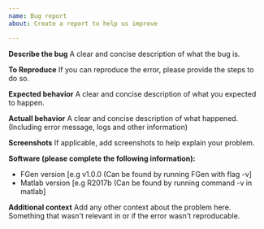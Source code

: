 ```yaml
---
name: Bug report
about: Create a report to help us improve

---
```


**Describe the bug**
A clear and concise description of what the bug is.

**To Reproduce**
If you can reproduce the error, please provide the steps to do so.

**Expected behavior**
A clear and concise description of what you expected to happen.

**Actuall behavior**
A clear and concise description of what happened. (Including error message, logs and other information)

**Screenshots**
If applicable, add screenshots to help explain your problem.

**Software (please complete the following information):**
 - FGen version [e.g v1.0.0 (Can be found by running FGen with flag -v]
 - Matlab version [e.g R2017b (Can be found by running command -v in matlab]

**Additional context**
Add any other context about the problem here. Something that wasn't relevant in or if the error wasn't reproducable.
